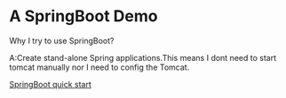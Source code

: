 A SpringBoot Demo
==================

Why I try to use SpringBoot?

A:Create stand-alone Spring applications.This means I dont need to start tomcat manually nor I need to config the Tomcat.

[SpringBoot quick start][1]


  [1]: http://projects.spring.io/spring-boot/#quick-start

